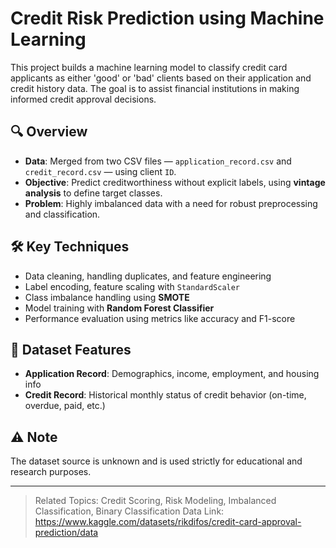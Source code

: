 # Credit Risk Prediction using Machine Learning

This project builds a machine learning model to classify credit card applicants as either 'good' or 'bad' clients based on their application and credit history data. The goal is to assist financial institutions in making informed credit approval decisions.

## 🔍 Overview

- **Data**: Merged from two CSV files — `application_record.csv` and `credit_record.csv` — using client `ID`.
- **Objective**: Predict creditworthiness without explicit labels, using **vintage analysis** to define target classes.
- **Problem**: Highly imbalanced data with a need for robust preprocessing and classification.

## 🛠️ Key Techniques

- Data cleaning, handling duplicates, and feature engineering
- Label encoding, feature scaling with `StandardScaler`
- Class imbalance handling using **SMOTE**
- Model training with **Random Forest Classifier**
- Performance evaluation using metrics like accuracy and F1-score

## 📁 Dataset Features

- **Application Record**: Demographics, income, employment, and housing info
- **Credit Record**: Historical monthly status of credit behavior (on-time, overdue, paid, etc.)

## ⚠️ Note

The dataset source is unknown and is used strictly for educational and research purposes.

---

> Related Topics: Credit Scoring, Risk Modeling, Imbalanced Classification, Binary Classification
>Data Link: https://www.kaggle.com/datasets/rikdifos/credit-card-approval-prediction/data
